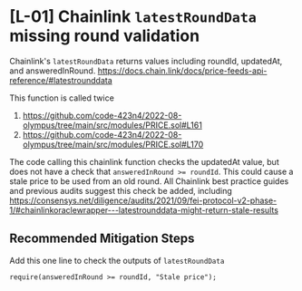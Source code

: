 # [L-01] Chainlink `latestRoundData` missing round validation

Chainlink's `latestRoundData` returns values including roundId, updatedAt, and answeredInRound.
https://docs.chain.link/docs/price-feeds-api-reference/#latestrounddata

This function is called twice
1. https://github.com/code-423n4/2022-08-olympus/tree/main/src/modules/PRICE.sol#L161
2. https://github.com/code-423n4/2022-08-olympus/tree/main/src/modules/PRICE.sol#L170

The code calling this chainlink function checks the updatedAt value, but does not have a check that `answeredInRound >= roundId`. This could cause a stale price to be used from an old round. All Chainlink best practice guides and previous audits suggest this check be added, including https://consensys.net/diligence/audits/2021/09/fei-protocol-v2-phase-1/#chainlinkoraclewrapper---latestrounddata-might-return-stale-results 

## Recommended Mitigation Steps

Add this one line to check the outputs of `latestRoundData`
```
require(answeredInRound >= roundId, "Stale price");
```